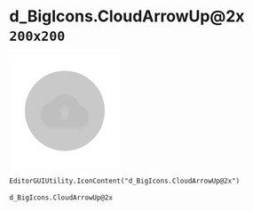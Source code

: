 # d_BigIcons.CloudArrowUp@2x `200x200`
<img src="/img/d_BigIcons.CloudArrowUp@2x.png" width=200 height=200>

``` CSharp
EditorGUIUtility.IconContent("d_BigIcons.CloudArrowUp@2x")
```
```
d_BigIcons.CloudArrowUp@2x
```
